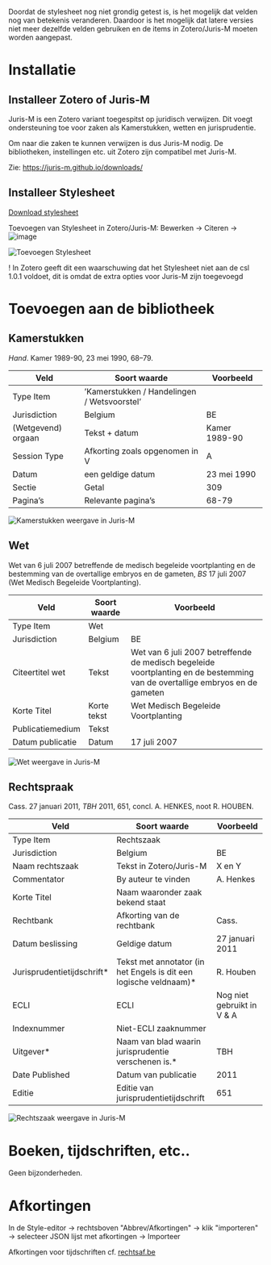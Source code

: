 Doordat de stylesheet nog niet grondig getest is, is het mogelijk dat velden nog van betekenis veranderen. Daardoor is het mogelijk dat latere versies niet meer dezelfde velden gebruiken en de items in Zotero/Juris-M moeten worden aangepast. **<span style="font-variant:small-caps;"></span>**

Installatie
===========

Installeer Zotero of Juris-M
----------------------------

Juris-M is een Zotero variant toegespitst op juridisch verwijzen. Dit voegt ondersteuning toe voor zaken als Kamerstukken, wetten en jurisprudentie.

Om naar die zaken te kunnen verwijzen is dus Juris-M nodig. De bibliotheken, instellingen etc. uit Zotero zijn compatibel met Juris-M.

Zie: <https://juris-m.github.io/downloads/>

Installeer Stylesheet
---------------------
[Download stylesheet](https://raw.githubusercontent.com/mvwestendorp/v-en-a/master/v-en-a.csl)

Toevoegen van Stylesheet in Zotero/Juris-M: Bewerken -> Citeren -> ![image](figures/Manual-plus-sign.png)

![Toevoegen Stylesheet](figures/Manual-fig-1.png)

! In Zotero geeft dit een waarschuwing dat het Stylesheet niet aan de csl 1.0.1 voldoet, dit is omdat de extra opties voor Juris-M zijn toegevoegd

Toevoegen aan de bibliotheek
============================

Kamerstukken
------------

*Hand*. Kamer 1989-90, 23 mei 1990, 68–79.

Veld | Soort waarde | Voorbeeld
--- | --- | ---
Type Item | ’Kamerstukken / Handelingen / Wetsvoorstel’ | 
Jurisdiction | Belgium|BE | 
(Wetgevend) orgaan | Tekst + datum | Kamer 1989-90
Session Type | Afkorting zoals opgenomen in V|A | Hand. ; Parl. St ; Vr. en Antw.
Datum | een geldige datum | 23 mei 1990
Sectie | Getal | 309
Pagina’s | Relevante pagina’s | 68-79


![Kamerstukken weergave in Juris-M](figures/Manual-fig-2.png)

Wet
---

Wet van 6 juli 2007 betreffende de medisch begeleide voortplanting en de bestemming van de overtallige embryos en de gameten, *BS* 17 juli 2007 (Wet Medisch Begeleide Voortplanting).

Veld | Soort waarde | Voorbeeld
--- | --- | ---
Type Item | Wet | 
Jurisdiction | Belgium|BE | 
Citeertitel wet | Tekst | Wet van 6 juli 2007 betreffende de medisch begeleide voortplanting en de bestemming van de overtallige embryos en de gameten
Korte Titel | Korte tekst | Wet Medisch Begeleide Voortplanting
Publicatiemedium | Tekst | 
Datum publicatie | Datum | 17 juli 2007


![Wet weergave in Juris-M](figures/Manual-fig-3.png)

Rechtspraak
-----------

Cass. 27 januari 2011, *TBH* 2011, 651, concl. A. HENKES, noot R. HOUBEN.

Veld | Soort waarde | Voorbeeld
--- | --- | ---
Type Item | Rechtszaak | 
Jurisdiction | Belgium|BE | 
Naam rechtszaak | Tekst in Zotero/Juris-M | X en Y
Commentator | By auteur te vinden | A. Henkes
Korte Titel | Naam waaronder zaak bekend staat | 
Rechtbank | Afkorting van de rechtbank | Cass.
Datum beslissing | Geldige datum | 27 januari 2011
Jurisprudentietijdschrift*| Tekst met annotator (in het Engels is dit een logische veldnaam)*| R. Houben
ECLI | ECLI | Nog niet gebruikt in V & A
Indexnummer | Niet-ECLI zaaknummer | 
Uitgever*| Naam van blad waarin jurisprudentie verschenen is.*| TBH
Date Published | Datum van publicatie | 2011
Editie | Editie van jurisprudentietijdschrift | 651


![Rechtszaak weergave in Juris-M](figures/Manual-fig-4.png)

Boeken, tijdschriften, etc..
============================

Geen bijzonderheden.

Afkortingen
============================
In de Style-editor -> rechtsboven "Abbrev/Afkortingen" -> klik "importeren" -> selecteer JSON lijst met afkortingen -> Importeer

Afkortingen voor tijdschriften cf. [rechtsaf.be](http://www.rechtsaf.be)
